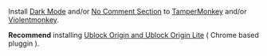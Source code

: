 Install [Dark Mode](https://raw.githubusercontent.com/Apryed/AnimeFLV_DarkMode/main/AnimeFLV.user.js) and/or [No Comment Section](https://raw.githubusercontent.com/Apryed/AnimeFLV_DarkMode/main/AnimeFLV_NoComments.user.js) to [TamperMonkey](https://www.tampermonkey.net/) and/or [Violentmonkey](https://violentmonkey.github.io/get-it/).

**Recommend** installing [Ublock Origin and Ublock Origin Lite](https://ublockorigin.com/es) ( Chrome based pluggin ).
